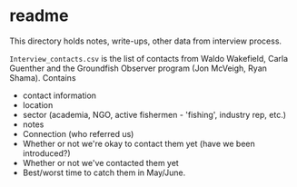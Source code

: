 # readme
This directory holds notes, write-ups, other data from interview process. 

`Interview_contacts.csv` is the list of contacts from Waldo Wakefield, Carla Guenther and the Groundfish Observer program (Jon McVeigh, Ryan Shama). Contains 
+ contact information
+ location
+ sector (academia, NGO, active fishermen - 'fishing', industry rep, etc.)
+ notes
+ Connection (who referred us)
+ Whether or not we're okay to contact them yet (have we been introduced?)
+ Whether or not we've contacted them yet
+ Best/worst time to catch them in May/June. 